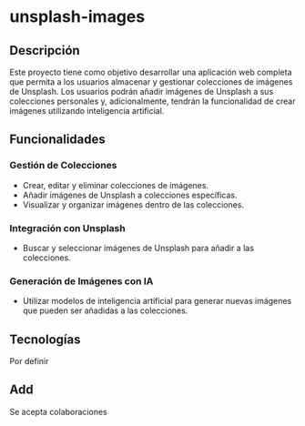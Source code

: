 # unsplash-images

## Descripción

Este proyecto tiene como objetivo desarrollar una aplicación web completa que permita a los usuarios almacenar y gestionar colecciones de imágenes de Unsplash. Los usuarios podrán añadir imágenes de Unsplash a sus colecciones personales y, adicionalmente, tendrán la funcionalidad de crear imágenes utilizando inteligencia artificial.

## Funcionalidades

### Gestión de Colecciones

- Crear, editar y eliminar colecciones de imágenes.
- Añadir imágenes de Unsplash a colecciones específicas.
- Visualizar y organizar imágenes dentro de las colecciones.

### Integración con Unsplash

- Buscar y seleccionar imágenes de Unsplash para añadir a las colecciones.

### Generación de Imágenes con IA

- Utilizar modelos de inteligencia artificial para generar nuevas imágenes que pueden ser añadidas a las colecciones.

## Tecnologías
Por definir


## Add
Se acepta colaboraciones
